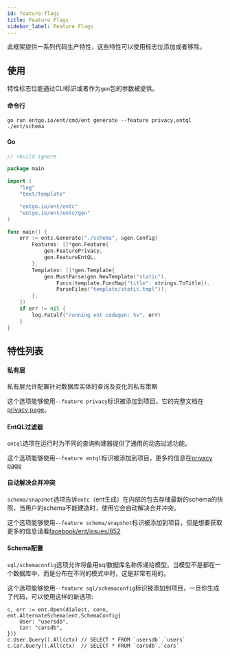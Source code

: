 ```yaml
---
id: feature-flags
title: Feature Flags
sidebar_label: Feature Flags
---
```


此框架提供一系列代码生产特性，这些特性可以使用标志位添加或者移除。

## 使用

特性标志位能通过CLI标识或者作为`gen`包的参数被提供。

#### 命令行

```console
go run entgo.io/ent/cmd/ent generate --feature privacy,entql ./ent/schema
```

#### Go

```go
// +build ignore

package main

import (
	"log"
	"text/template"

	"entgo.io/ent/entc"
	"entgo.io/ent/entc/gen"
)

func main() {
	err := entc.Generate("./schema", &gen.Config{
		Features: []*gen.Feature{
			gen.FeaturePrivacy,
			gen.FeatureEntQL,
		},
		Templates: []*gen.Template{
			gen.MustParse(gen.NewTemplate("static").
				Funcs(template.FuncMap{"title": strings.ToTitle}).
				ParseFiles("template/static.tmpl")),
		},
	})
	if err != nil {
		log.Fatalf("running ent codegen: %v", err)
	}
}
```

## 特性列表

#### 私有层

私有层允许配置针对数据库实体的查询及变化的私有策略

这个选项能够使用`--feature privacy`标识被添加到项目。它的完整文档在[privacy page](privacy.md)。

#### EntQL过滤器

`entql`选项在运行时为不同的查询构建器提供了通用的动态过滤功能。

这个选项能够使用`--feature entql`标识被添加到项目，更多的信息在[privacy page](privacy.md#multi-tenancy)

#### 自动解决合并冲突

`schema/snapshot`选项告诉`entc`（ent生成）在内部的包去存储最新的schema的快照，当用户的schema不能建造时，使用它会自动解决合并冲突。

这个选项能够使用`--feature schema/snapshot`标识被添加到项目，但是想要获取更多的信息请看[facebook/ent/issues/852](https://entgo.io/ent/issues/852)

#### Schema配置

`sql/schemaconfig`选项允许将备用sql数据库名称传递给模型。当模型不是都在一个数据库中，而是分布在不同的模式中时，这是非常有用的。

这个选项能够使用`--feature sql/schemaconfig`标识被添加到项目，一旦你生成了代码，可以使用这样的新选项:

```golang
c, err := ent.Open(dialect, conn, ent.AlternateSchema(ent.SchemaConfig{
	User: "usersdb",
	Car: "carsdb",
}))
c.User.Query().All(ctx) // SELECT * FROM `usersdb`.`users`
c.Car.Query().All(ctx) 	// SELECT * FROM `carsdb`.`cars`
```
